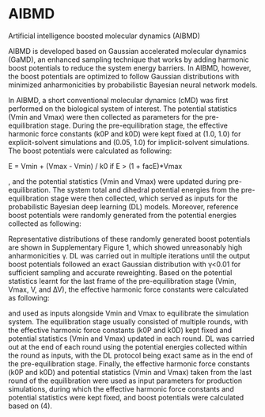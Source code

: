 # AIBMD
Artificial intelligence boosted molecular dynamics (AIBMD)

AIBMD is developed based on Gaussian accelerated molecular dynamics (GaMD), an enhanced sampling technique that works by adding harmonic boost potentials to reduce the system energy barriers. In AIBMD, however, the boost potentials are optimized to follow Gaussian distributions with minimized anharmonicities by probabilistic Bayesian neural network models.

In AIBMD, a short conventional molecular dynamics (cMD) was first performed on the biological system of interest. The potential statistics (Vmin and Vmax) were then collected as parameters for the pre-equilibration stage. During the pre-equilibration stage, the effective harmonic force constants (k0P and k0D) were kept fixed at (1.0, 1.0) for explicit-solvent simulations and (0.05, 1.0) for implicit-solvent simulations. The boost potentials were calculated as following:

E = Vmin + (Vmax - Vmin) / k0
if E > (1 + facE)*Vmax

, and the potential statistics (Vmin and Vmax) were updated during pre-equilibration. The system total and dihedral potential energies from the pre-equilibration stage were then collected, which served as inputs for the probabilistic Bayesian deep learning (DL) models. Moreover, reference boost potentials were randomly generated from the potential energies collected as following:




Representative distributions of these randomly generated boost potentials are shown in Supplementary Figure 1, which showed unreasonably high anharmonicities γ. DL was carried out in multiple iterations until the output boost potentials followed an exact Gaussian distribution with γ<0.01 for sufficient sampling and accurate reweighting. Based on the potential statistics learnt for the last frame of the pre-equilibration stage (Vmin, Vmax, V, and ∆V), the effective harmonic force constants were calculated as following:

and used as inputs alongside Vmin and Vmax to equilibrate the simulation system. The equilibration stage usually consisted of multiple rounds, with the effective harmonic force constants (k0P and k0D) kept fixed and potential statistics (Vmin and Vmax) updated in each round. DL was carried out at the end of each round using the potential energies collected within the round as inputs, with the DL protocol being exact same as in the end of the pre-equilibration stage. Finally, the effective harmonic force constants (k0P and k0D) and potential statistics (Vmin and Vmax) taken from the last round of the equilibration were used as input parameters for production simulations, during which the effective harmonic force constants and potential statistics were kept fixed, and boost potentials were calculated based on (4).
